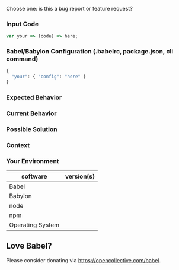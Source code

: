 <!---
Thanks for filing an issue 😄 ! Before you submit, please read the following:

Search open/closed issues before submitting since someone might have asked the same thing before!

If you have a support request or question please submit them to one of this resources:

* Slack Community: https://slack.babeljs.io/
* StackOverflow: http://stackoverflow.com/questions/tagged/babeljs using the tag `babeljs`
* Also have a look at the readme for more information on how to get support:
  https://github.com/babel/babel/blob/master/README.md

Issues on GitHub are only related to problems of Babel itself and we cannot answer 
support questions here.
-->

Choose one: is this a bug report or feature request?

<!--- Provide a general summary of the issue in the title above -->

### Input Code
<!--- If you're describing a bug, please let us know which sample code reproduces your problem -->
<!--- If you have link to our REPL or a standalone repo please link that! -->

```js
var your => (code) => here;
```

### Babel/Babylon Configuration (.babelrc, package.json, cli command)
<!--- If describing a bug, tell us what your babel configuration looks like -->

```js
{
  "your": { "config": "here" }
}
```

### Expected Behavior
<!--- If you're describing a bug, tell us what should happen -->
<!--- If you're suggesting a change/improvement, tell us how it should work -->

### Current Behavior
<!--- If describing a bug, tell us what happens instead of the expected behavior -->
<!--- If suggesting a change/improvement, explain the difference from current behavior -->

### Possible Solution
<!--- Not obligatory, but suggest a fix/reason for the bug, -->
<!--- or ideas how to implement the addition or change -->

### Context
<!--- How has this issue affected you? What are you trying to accomplish? -->
<!--- Providing context helps us come up with a solution that is most useful in the real world -->

### Your Environment
<!--- Include as many relevant details about the environment you experienced the bug in -->

| software         | version(s)
| ---------------- | -------
| Babel            |  
| Babylon          | <!-- This is only needed if you are using Babylon directly -->
| node             | 
| npm              | 
| Operating System | 

## Love Babel?

Please consider donating via https://opencollective.com/babel.
